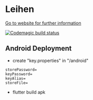 # Leihen

[Go to website for further information](https://leihen.app)

[![Codemagic build status](https://api.codemagic.io/apps/60dc22d917ecbdbbec741154/60dc22d917ecbdbbec741153/status_badge.svg)](https://codemagic.io/apps/60dc22d917ecbdbbec741154/60dc22d917ecbdbbec741153/latest_build)

## Android Deployment
* create "key.properties" in "/android"
```
storePassword=
keyPassword=
keyAlias=
storeFile=
```

* flutter build apk
